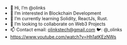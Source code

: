 - 👋 Hi, I’m @olinks
- 👀 I’m interested in Blockchain Development 
- 🌱 I’m currently learning Solidity, ReactJs, Rust.
- 💞️ I’m looking to collaborate on Web3 Projects
- 📫 Contact email: olinkstech@gmail.com 🐦: @_olinks
- https://www.youtube.com/watch?v=Hh1atKEzNWs

<!---
olinks/olinks is a ✨ special ✨ repository because its `README.md` (this file) appears on your GitHub profile.
You can click the Preview link to take a look at your changes.
--->

